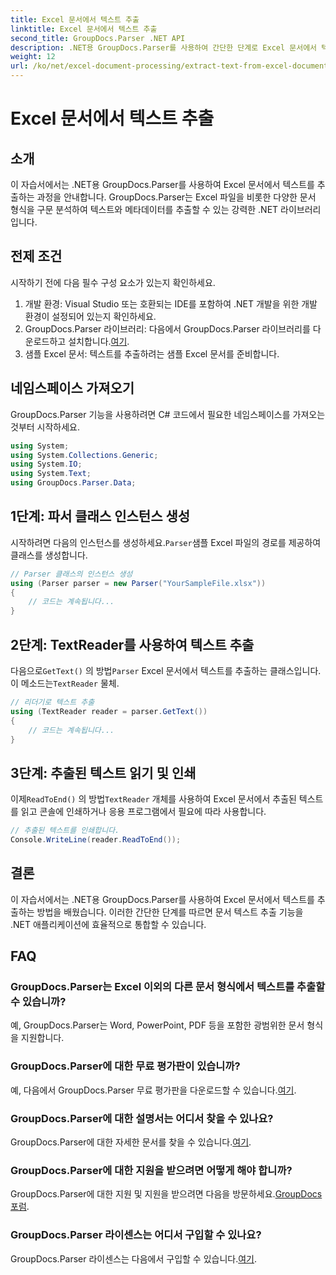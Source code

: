 ```yaml
---
title: Excel 문서에서 텍스트 추출
linktitle: Excel 문서에서 텍스트 추출
second_title: GroupDocs.Parser .NET API
description: .NET용 GroupDocs.Parser를 사용하여 간단한 단계로 Excel 문서에서 텍스트를 추출하는 방법을 알아보세요.
weight: 12
url: /ko/net/excel-document-processing/extract-text-from-excel-document/
---
```


# Excel 문서에서 텍스트 추출

## 소개
이 자습서에서는 .NET용 GroupDocs.Parser를 사용하여 Excel 문서에서 텍스트를 추출하는 과정을 안내합니다. GroupDocs.Parser는 Excel 파일을 비롯한 다양한 문서 형식을 구문 분석하여 텍스트와 메타데이터를 추출할 수 있는 강력한 .NET 라이브러리입니다.
## 전제 조건
시작하기 전에 다음 필수 구성 요소가 있는지 확인하세요.
1. 개발 환경: Visual Studio 또는 호환되는 IDE를 포함하여 .NET 개발을 위한 개발 환경이 설정되어 있는지 확인하세요.
2.  GroupDocs.Parser 라이브러리: 다음에서 GroupDocs.Parser 라이브러리를 다운로드하고 설치합니다.[여기](https://releases.groupdocs.com/parser/net/).
3. 샘플 Excel 문서: 텍스트를 추출하려는 샘플 Excel 문서를 준비합니다.

## 네임스페이스 가져오기
GroupDocs.Parser 기능을 사용하려면 C# 코드에서 필요한 네임스페이스를 가져오는 것부터 시작하세요.
```csharp
using System;
using System.Collections.Generic;
using System.IO;
using System.Text;
using GroupDocs.Parser.Data;
```
## 1단계: 파서 클래스 인스턴스 생성
 시작하려면 다음의 인스턴스를 생성하세요.`Parser`샘플 Excel 파일의 경로를 제공하여 클래스를 생성합니다.
```csharp
// Parser 클래스의 인스턴스 생성
using (Parser parser = new Parser("YourSampleFile.xlsx"))
{
    // 코드는 계속됩니다...
}
```
## 2단계: TextReader를 사용하여 텍스트 추출
 다음으로`GetText()` 의 방법`Parser` Excel 문서에서 텍스트를 추출하는 클래스입니다. 이 메소드는`TextReader` 물체.
```csharp
// 리더기로 텍스트 추출
using (TextReader reader = parser.GetText())
{
    // 코드는 계속됩니다...
}
```
## 3단계: 추출된 텍스트 읽기 및 인쇄
 이제`ReadToEnd()` 의 방법`TextReader` 개체를 사용하여 Excel 문서에서 추출된 텍스트를 읽고 콘솔에 인쇄하거나 응용 프로그램에서 필요에 따라 사용합니다.
```csharp
// 추출된 텍스트를 인쇄합니다.
Console.WriteLine(reader.ReadToEnd());
```

## 결론
이 자습서에서는 .NET용 GroupDocs.Parser를 사용하여 Excel 문서에서 텍스트를 추출하는 방법을 배웠습니다. 이러한 간단한 단계를 따르면 문서 텍스트 추출 기능을 .NET 애플리케이션에 효율적으로 통합할 수 있습니다.

## FAQ
### GroupDocs.Parser는 Excel 이외의 다른 문서 형식에서 텍스트를 추출할 수 있습니까?
예, GroupDocs.Parser는 Word, PowerPoint, PDF 등을 포함한 광범위한 문서 형식을 지원합니다.
### GroupDocs.Parser에 대한 무료 평가판이 있습니까?
 예, 다음에서 GroupDocs.Parser 무료 평가판을 다운로드할 수 있습니다.[여기](https://releases.groupdocs.com/).
### GroupDocs.Parser에 대한 설명서는 어디서 찾을 수 있나요?
 GroupDocs.Parser에 대한 자세한 문서를 찾을 수 있습니다.[여기](https://tutorials.groupdocs.com/parser/net/).
### GroupDocs.Parser에 대한 지원을 받으려면 어떻게 해야 합니까?
GroupDocs.Parser에 대한 지원 및 지원을 받으려면 다음을 방문하세요.[GroupDocs 포럼](https://forum.groupdocs.com/c/parser/17).
### GroupDocs.Parser 라이센스는 어디서 구입할 수 있나요?
 GroupDocs.Parser 라이센스는 다음에서 구입할 수 있습니다.[여기](https://purchase.groupdocs.com/buy).